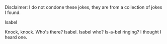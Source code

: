 Disclaimer: I do not condone these jokes, they are from a collection of jokes I found.

Isabel

Knock, knock.
Who's there?
Isabel.
Isabel who?
Is-a-bel ringing? I thought I heard one.

